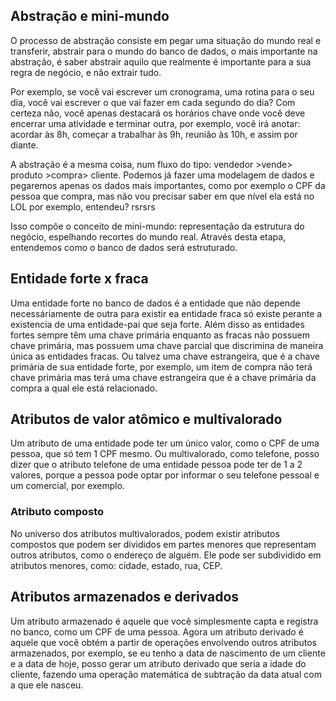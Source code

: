 ## Abstração e mini-mundo
O processo de abstração consiste em pegar uma situação do mundo real e transferir, abstrair para o mundo do banco de dados, o mais importante na abstração, é saber abstrair aquilo que realmente é importante para a sua regra de negócio, e não extrair tudo.

Por exemplo, se você vai escrever um cronograma, uma rotina para o seu dia, você vai escrever o que vai fazer em cada segundo do dia? Com certeza não, você apenas destacará os horários chave onde você deve encerrar uma atividade e terminar outra, por exemplo, você irá anotar: acordar às 8h, começar a trabalhar às 9h, reunião às 10h, e assim por diante.

A abstração é a mesma coisa, num fluxo do tipo: vendedor >vende> produto >compra> cliente. Podemos já fazer uma modelagem de dados e pegaremos apenas os dados mais importantes, como por exemplo o CPF da pessoa que compra, mas não vou precisar saber em que nível ela está no LOL por exemplo, entendeu? rsrsrs

Isso compõe o conceito de mini-mundo: representação da estrutura do negócio, espelhando recortes do mundo real. Através desta etapa, entendemos como o banco de dados será estruturado.

## Entidade forte x fraca
Uma entidade forte no banco de dados é a entidade que não depende necessáriamente de outra para existir ea entidade fraca só existe perante a existencia de uma entidade-pai que seja forte. Além disso as entidades fortes sempre têm uma chave primária enquanto as fracas não possuem chave primária, mas possuem uma chave parcial que discrimina de maneira única as entidades fracas. Ou talvez uma chave estrangeira, que é a chave primária de sua entidade forte, por exemplo, um item de compra não terá chave primária mas terá uma chave estrangeira que é a chave primária da compra a qual ele está relacionado.

## Atributos de valor atômico e multivalorado
Um atributo de uma entidade pode ter um único valor, como o CPF de uma pessoa, que só tem 1 CPF mesmo. Ou multivalorado, como telefone, posso dizer que o atributo telefone de uma entidade pessoa pode ter de 1 a 2 valores, porque a pessoa pode optar por informar o seu telefone pessoal e um comercial, por exemplo.

### Atributo composto
No universo dos atributos multivalorados, podem existir atributos compostos que podem ser divididos em partes menores que representam outros atributos, como o endereço de alguém. Ele pode ser subdividido em atributos menores, como: cidade, estado, rua, CEP.

## Atributos armazenados e derivados
Um atributo armazenado é aquele que você simplesmente capta e registra no banco, como um CPF de uma pessoa. Agora um atributo derivado é aquele que você obtém a partir de operações envolvendo outros atributos armazenados, por exemplo, se eu tenho a data de nascimento de um cliente e a data de hoje, posso gerar um atributo derivado que seria a idade do cliente, fazendo uma operação matemática de subtração da data atual com a que ele nasceu.